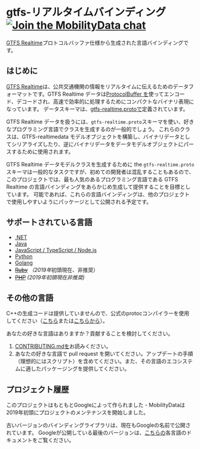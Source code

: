 # gtfs-リアルタイムバインディング [![Join the MobilityData chat](https://img.shields.io/badge/chat-on%20slack-red)](https://bit.ly/mobilitydata-slack)

[GTFS Realtime](https://github.com/google/transit/tree/master/gtfs-realtime)プロトコルバッファ仕様から生成された言語バインディングです。

## はじめに

[GTFS Realtime](https://github.com/google/transit/tree/master/gtfs-realtime)は、公共交通機関の情報をリアルタイムに伝えるためのデータフォーマットです。GTFS Realtime データは[ProtocolBuffer を](https://developers.google.com/protocol-buffers/)使ってエンコード、デコードされ、高速で効率的に処理するためにコンパクトなバイナリ表現になっています。 データスキーマは、[gtfs-realtime.protoで](https://github.com/google/transit/blob/master/gtfs-realtime/proto/gtfs-realtime.proto)定義されています。

GTFS Realtime データを扱うには、`gtfs-realtime.proto`スキーマを使い、好きなプログラミング言語でクラスを生成するのが一般的でしょう。 これらのクラスは、GTFS-realtimedata モデルオブジェクトを構築し、バイナリデータとしてシリアライズしたり、逆にバイナリデータをデータモデルオブジェクトにパースするために使用されます。

GTFS Realtime データモデルクラスを生成するために the `gtfs-realtime.proto`スキーマは一般的なタスクですが、初めての開発者は混乱することもあるので、このプロジェクトでは、最も人気のあるプログラミング言語である GTFS Realtime の言語バインディングをあらかじめ生成して提供することを目標としています。 可能であれば、これらの言語バインディングは、他のプロジェクトで使用しやすいようにパッケージとして公開される予定です。

## サポートされている言語

* [.NET](dotnet.md)
* [Java](java.md)
* [JavaScript / TypeScript / Node.js](nodejs.md)
* [Python](python.md)
* [Golang](golang.md)
* ~~[Ruby](ruby.md)~~ *（2019年*初頭現在、非推奨）
* ~~[PHP](php.md)~~ *(2019年初頭現在非推奨)*

## その他の言語

C++の生成コードは提供していませんので、公式のprotocコンパイラーを使用してください（[こちら](https://developers.google.com/protocol-buffers/docs/downloads)または[こちらから](https://github.com/google/protobuf)）。

あなたの好きな言語はありますか？貢献することを検討してください。

1. [CONTRIBUTING.mdを](https://github.com/MobilityData/gtfs-realtime-bindings/blob/master/CONTRIBUTING.md)お読みください。
2. あなたの好きな言語で pull request を開いてください。アップデートの手順（理想的にはスクリプト）を含めてください。また、その言語のエコシステムに適したパッケージングを提供してください。

## プロジェクト履歴

このプロジェクトはもともとGoogleによって作られました - MobilityDataは2019年初頭にプロジェクトのメンテナンスを開始しました。

古いバージョンのバインディングライブラリは、現在もGoogleの名前で公開されています。 Googleが公開している最後のバージョンは、[こちらの](https://github.com/MobilityData/gtfs-realtime-bindings/tree/final-google-version)各言語のドキュメントをご覧ください。
